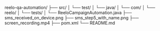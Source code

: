 reelo-qa-automation/
├── src/
│ └── test/
│ └── java/
│ └── com/
│ └── reelo/
│ └── tests/
│ └── ReeloCampaignAutomation.java
├── sms_received_on_device.png
├── sms_step5_with_name.png
├── screen_recording.mp4
├── pom.xml
└── README.md
